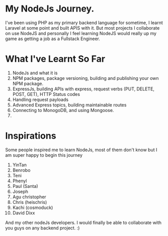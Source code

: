 # My NodeJs Journey.

I've been using PHP as my primary backend language for sometime, I learnt Laravel at some point and built APIS with it. But most projects I collaborate on use NodeJS and personally I feel learning NodeJS would really  up my game as getting a job as a Fullstack Engineer. 


# What I've Learnt So Far

1. NodeJs and what it is
2. NPM packages, package versioning, building and publishing your own NPM package.
3. ExpressJs, building APIs with express, request verbs (PUT, DELETE, POST, GET), HTTP Status codes
4. Handling request payloads
5. Advanced Express topics, building maintainable routes
6. Connecting to MonogoDB, and using Mongoose.
7. 

# Inspirations

Some people inspired me to learn NodeJs, most of them don't know but I am super happy to begin this journey

1. YinTan
2. Benrobo
3. Teni
4. Phenyl
5. Paul (Santa)
6. Joseph
7. Agu christopher
8. Chris (heischris)
9. Kachi (cosmoduck)
10. David Dixx 

And my other nodeJs developers. I would finally be able to collaborate with you guys on any backend project. :)



